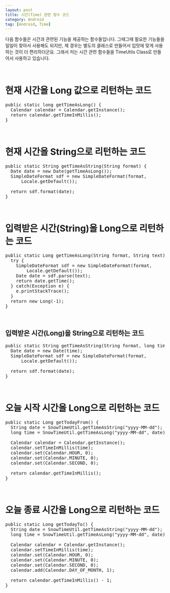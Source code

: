 ```yaml
---
layout: post
title: 시간(Time) 관련 함수 코드
category: Android
tag: [Android, Time]
---
```


다음 함수들은 시간과 관련된 기능을 제공하는 함수들입니다. 그때그때 필요한 기능들을
일일이 찾아서 사용해도 되지만, 제 경우는 별도의 클래스로 만들어서 입맛에 맞게 사용하는 것이
더 편리하더군요. 그래서 저는 시간 관련 함수들을 TimeUtils Class로 만들어서 사용하고 있습니다.

<br>

# 현재 시간을 Long 값으로 리턴하는 코드

<pre class="prettyprint">public static long getTimeAsLong() {
  Calendar calendar = Calendar.getInstance();
  return calendar.getTimeInMillis();
}</pre>
<br>

# 현재 시간을 String으로 리턴하는 코드

<pre class="prettyprint">public static String getTimeAsString(String format) {
  Date date = new Date(getTimeAsLong());
  SimpleDateFormat sdf = new SimpleDateFormat(format,
      Locale.getDefault());

  return sdf.format(date);
}</pre>
<br>

# 입력받은 시간(String)을 Long으로 리턴하는 코드

<pre class="prettyprint">public static Long getTimeAsLong(String format, String text) {
  try {
    SimpleDateFormat sdf = new SimpleDateFormat(format,
        Locale.getDefault());
    Date date = sdf.parse(text);
    return date.getTime();
  } catch(Exception e) {
    e.printStackTrace();
  }
  return new Long(-1);
}</pre>
<br>

## 입력받은 시간(Long)을 String으로 리턴하는 코드

<pre class="prettyprint">public static String getTimeAsString(String format, long time) {
  Date date = new Date(time);
  SimpleDateFormat sdf = new SimpleDateFormat(format,
      Locale.getDefault());

  return sdf.format(date);
}</pre>
<br>

# 오늘 시작 시간을 Long으로 리턴하는 코드

<pre class="prettyprint">public static Long getTodayFrom() {
  String date = SnowTimeUtil.getTimeAsString("yyyy-MM-dd");
  long time = SnowTimeUtil.getTimeAsLong("yyyy-MM-dd", date);

  Calendar calendar = Calendar.getInstance();
  calendar.setTimeInMillis(time);
  calendar.set(Calendar.HOUR, 0);
  calendar.set(Calendar.MINUTE, 0);
  calendar.set(Calendar.SECOND, 0);

  return calendar.getTimeInMillis();
}</pre>
<br>

# 오늘 종료 시간을 Long으로 리턴하는 코드

<pre class="prettyprint">public static Long getTodayTo() {
  String date = SnowTimeUtil.getTimeAsString("yyyy-MM-dd");
  long time = SnowTimeUtil.getTimeAsLong("yyyy-MM-dd", date);

  Calendar calendar = Calendar.getInstance();
  calendar.setTimeInMillis(time);
  calendar.set(Calendar.HOUR, 0);
  calendar.set(Calendar.MINUTE, 0);
  calendar.set(Calendar.SECOND, 0);
  calendar.add(Calendar.DAY_OF_MONTH, 1);

  return calendar.getTimeInMillis() - 1;
}</pre>
